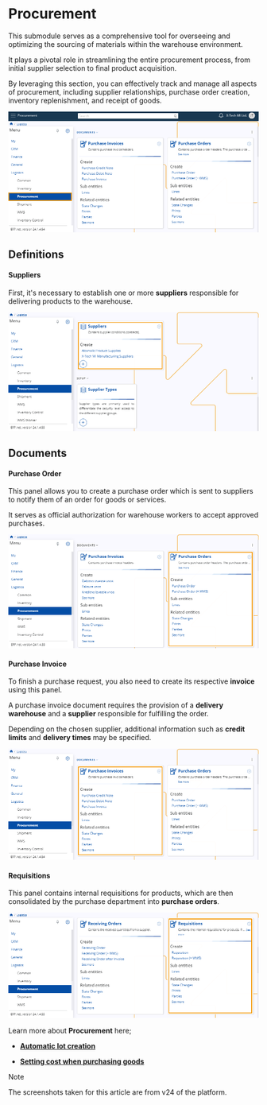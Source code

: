 # Procurement

This submodule serves as a comprehensive tool for overseeing and optimizing the sourcing of materials within the warehouse environment. 

It plays a pivotal role in streamlining the entire procurement process, from initial supplier selection to final product acquisition.

By leveraging this section, you can effectively track and manage all aspects of procurement, including supplier relationships, purchase order creation, inventory replenishment, and receipt of goods. 

![picture](pictures/Procurement_view_14_03.png)
 
## Definitions 

#### Suppliers  

First, it's necessary to establish one or more **suppliers** responsible for delivering products to the warehouse.

![picture](pictures/Procurement_Suppliers_15_03.png)
  
## Documents 

#### Purchase Order 

This panel allows you to create a purchase order which is sent to suppliers to notify them of an order for goods or services. 

It serves as official authorization for warehouse workers to accept approved purchases.

![picture](pictures/Procurement_Purchase_Order_14_03.png)
 
#### Purchase Invoice 

To finish a purchase request, you also need to create its respective **invoice** using this panel.

A purchase invoice document requires the provision of a **delivery warehouse** and a **supplier** responsible for fulfilling the order. 

Depending on the chosen supplier, additional information such as **credit limits** and **delivery times** may be specified. 

![picture](pictures/Procurment_Purchase_Invoice_14_03.png)
 
#### Requisitions 

This panel contains internal requisitions for products, which are then consolidated by the purchase department into **purchase orders**.

![picture](pictures/Procurement_Requisitions_14_03.png)
 
Learn more about **Procurement** here;

- **[Automatic lot creation](https://docs.erp.net/tech/s/logistics/procurement/automatic-lot-creation.html?q=Automatic%20lot%20creation)**

- **[Setting cost when purchasing goods](https://docs.erp.net/tech/s/logistics/procurement/setting-cost-when-purchasing-goods.html?q=Setting%20cost%20when%20purchasing%20goods)**

> [!NOTE]
> 
> The screenshots taken for this article are from v24 of the platform.
